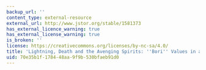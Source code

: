```yaml
---
backup_url: ''
content_type: external-resource
external_url: http://www.jstor.org/stable/1581373
has_external_licence_warning: true
has_external_license_warning: true
is_broken: ''
license: https://creativecommons.org/licenses/by-nc-sa/4.0/
title: 'Lightning, Death and the Avenging Spirits: ''Bori'' Values in a Muslim World'
uid: 70e35b1f-1784-48aa-9f9b-530bfaeb91d0
---
```

